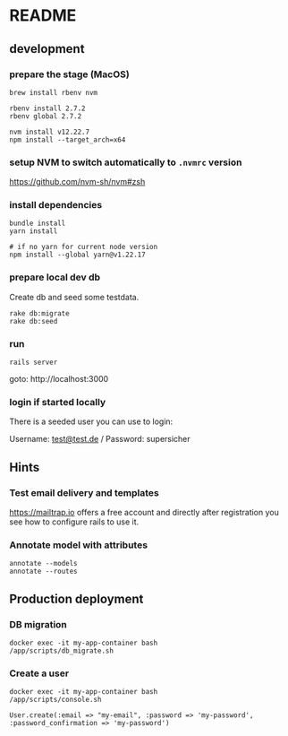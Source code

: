 # README

## development

### prepare the stage (MacOS)
   
    brew install rbenv nvm

    rbenv install 2.7.2
    rbenv global 2.7.2

    nvm install v12.22.7
    npm install --target_arch=x64

### setup NVM to switch automatically to `.nvmrc` version

https://github.com/nvm-sh/nvm#zsh

    

### install dependencies

    bundle install
    yarn install

    # if no yarn for current node version
    npm install --global yarn@v1.22.17

### prepare local dev db

Create db and seed some testdata.

    rake db:migrate
    rake db:seed

### run

    rails server

goto: http://localhost:3000

### login if started locally

There is a seeded user you can use to login:

Username: test@test.de / Password: supersicher

## Hints

### Test email delivery and templates

https://mailtrap.io offers a free account and directly after registration you see how to configure rails to use it.

### Annotate model with attributes

	annotate --models
	annotate --routes

## Production deployment

### DB migration

    docker exec -it my-app-container bash
    /app/scripts/db_migrate.sh

### Create a user

    docker exec -it my-app-container bash
    /app/scripts/console.sh

    User.create(:email => "my-email", :password => 'my-password', :password_confirmation => 'my-password')
